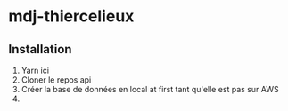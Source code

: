 # mdj-thiercelieux


## Installation

<!-- TODO -->

1. Yarn ici
2. Cloner le repos api
3. Créer la base de données en local at first tant qu'elle est pas sur AWS
4. 
